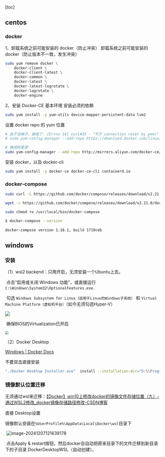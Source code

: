 [toc]

## centos

### docker

1、卸载系统之前可能安装的 docker（防止冲突）
卸载系统之前可能安装的 docker（防止版本不一致，发生冲突）

```bash
sudo yum remove docker \
    docker-client \
    docker-client-latest \
    docker-common \
    docker-latest \
    docker-latest-logrotate \
    docker-logrotate \
    docker-engine
```
2、安装 Docker-CE 基本环境
安装必须的依赖
```bash
sudo yum install -y yum-utils device-mapper-persistent-data lvm2
```

设置 docker repo 的 yum 位置
```bash
# 由于没梯子，被墙了: [Errno 14] curl#35 - "TCP connection reset by peer"
# sudo yum-config-manager --add-repo https://download.docker.com/linux/centos/docker-ce.repo 

# 换成阿里源
sudo yum-config-manager --add-repo http://mirrors.aliyun.com/docker-ce/linux/centos/docker-ce.repo
```

安装 docker，以及 docker-cli
```bash
sudo yum install -y docker-ce docker-ce-cli containerd.io
```

### docker-compose

```bash
sudo curl -L https://github.com/docker/compose/releases/download/v2.21.0/docker-compose-`uname -s`-`uname -m` -o /usr/local/bin/docker-compose

wget -c https://github.com/docker/compose/releases/download/v2.21.0/docker-compose-`uname -s`-`uname -m` -O /usr/local/bin/docker-compose

sudo chmod +x /usr/local/bin/docker-compose

$ docker-compose --version
 
docker-compose version 1.16.1, build 1719ceb
```

## windows

### 安装

（1）wsl2 backend：只用开启，无须安装一个Ubuntu上去。

​	点击“启用或关闭 Windows 功能”，或直接运行 `C:\Windows\System32\OptionalFeatures.exe`. 

​	勾选 `Windows Subsystem for Linux（适用于Linux的Windows子系统）` 和 `Virtual Machine Platform（虚拟机平台）`（如今无须勾选Hyper-V）


![](https://cdn.jsdelivr.net/gh/sword4869/pic1@main/images/202406231914789.png)

​	确保BIOS的Virtualization已开启

<img src="https://cdn.jsdelivr.net/gh/sword4869/pic1@main/images/202406231933766.jpg" style="zoom:67%;" />

（2）Docker Desktop 

[Windows | Docker Docs](https://docs.docker.com/desktop/setup/install/windows-install/)

不要双击直接安装
```bash
"./Docker Desktop Installer.exe"  install --installation-dir="D:\\Program\\Docker"
```



### 镜像默认位置迁移

无须通过wsl来迁移：[【Docker】win10上修改docker的镜像文件存储位置（九）- 通过WSL2修改_docker镜像存储路径修改-CSDN博客](https://blog.csdn.net/u013948858/article/details/111464534)



直接 Desktop设置

​	镜像默认安装在`%UserProfile%\AppData\Local\Docker\wsl`目录下

​	![image-20241207121639178](https://cdn.jsdelivr.net/gh/sword4869/pic1@main/images/202412071216228.png)

​	点击Apply & restart按钮，然后docker会自动把原来目录下的文件迁移到新目录下的子目录 DockerDesktopWSL（自动创建）。